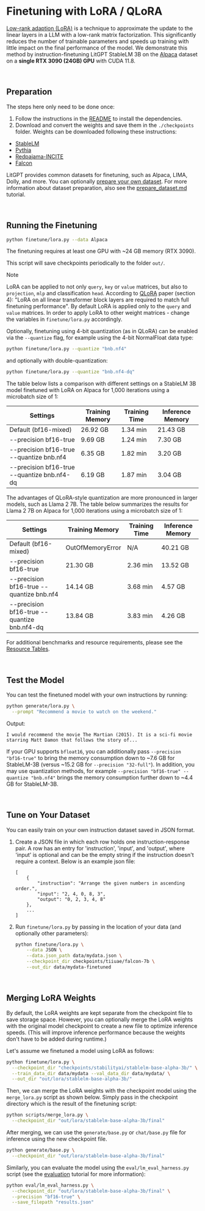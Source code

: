 # Finetuning with LoRA / QLoRA

[Low-rank adaption (LoRA)](https://arxiv.org/abs/2106.09685) is a technique to approximate the update to the linear layers in a LLM with a low-rank matrix factorization. This significantly reduces the number of trainable parameters and speeds up training with little impact on the final performance of the model.
We demonstrate this method by instruction-finetuning LitGPT StableLM 3B on the [Alpaca](https://github.com/tatsu-lab/stanford_alpaca) dataset on a **single RTX 3090 (24GB) GPU** with CUDA 11.8.

&nbsp;

## Preparation

The steps here only need to be done once:

1. Follow the instructions in the [README](../README.md) to install the dependencies.
2. Download and convert the weights and save them in the `./checkpoints` folder.
   Weights can be downloaded following these instructions:

- [StableLM](download_stablelm.md)
- [Pythia](download_pythia.md)
- [Redpajama-INCITE](download_redpajama_incite.md)
- [Falcon](download_falcon.md)

LitGPT provides common datasets for finetuning, such as Alpaca, LIMA, Dolly, and more.
You can optionally [prepare your own dataset](#tune-on-your-dataset).
For more information about dataset preparation, also see the [prepare_dataset.md](./prepare_dataset.md) tutorial.

&nbsp;

## Running the Finetuning

```bash
python finetune/lora.py --data Alpaca
```

The finetuning requires at least one GPU with ~24 GB memory (RTX 3090).

This script will save checkpoints periodically to the folder `out/`.

> [!NOTE]
> LoRA can be applied to not only `query`, `key` or `value` matrices, but also to `projection`, `mlp` and classification `head`.
> According to [QLoRA](https://arxiv.org/abs/2305.14314) paper (section 4): "LoRA on all linear transformer block layers are required to match full finetuning performance".
> By default LoRA is applied only to the `query` and `value` matrices. In order to apply LoRA to other weight matrices - change the variables in `finetune/lora.py` accordingly.

Optionally, finetuning using 4-bit quantization (as in QLoRA) can be enabled via the `--quantize` flag, for example using the 4-bit NormalFloat data type:

```bash
python finetune/lora.py --quantize "bnb.nf4"
```

and optionally with double-quantization:

```bash
python finetune/lora.py --quantize "bnb.nf4-dq"
```

The table below lists a comparison with different settings on a StableLM 3B model finetuned with LoRA on Alpaca for 1,000 iterations using a microbatch size of 1:

| Settings                                    | Training Memory | Training Time |  Inference Memory |
|---------------------------------------------|-----------------|---------------|-------------------|
| Default (bf16-mixed)                        | 26.92 GB        | 1.34 min      | 21.43 GB          |
| --precision bf16-true                       | 9.69 GB         | 1.24 min      | 7.30 GB           |
| --precision bf16-true --quantize bnb.nf4    | 6.35 GB         | 1.82 min      | 3.20 GB           |
| --precision bf16-true --quantize bnb.nf4-dq | 6.19 GB         | 1.87 min      | 3.04 GB           |

The advantages of QLoRA-style quantization are more pronounced in larger models, such as Llama 2 7B. The table below summarizes the results for Llama 2 7B on Alpaca for 1,000 iterations using a microbatch size of 1:

| Settings                                    | Training Memory  | Training Time | Inference Memory |
|---------------------------------------------|------------------|---------------|------------------|
| Default (bf16-mixed)                        | OutOfMemoryError | N/A           | 40.21 GB         |
| --precision bf16-true                       | 21.30 GB         | 2.36 min      | 13.52 GB         |
| --precision bf16-true --quantize bnb.nf4    | 14.14 GB         | 3.68 min      | 4.57 GB          |
| --precision bf16-true --quantize bnb.nf4-dq | 13.84 GB         | 3.83 min      | 4.26 GB          |

For additional benchmarks and resource requirements, please see the [Resource Tables](resource-tables.md).

&nbsp;

## Test the Model

You can test the finetuned model with your own instructions by running:

```bash
python generate/lora.py \
  --prompt "Recommend a movie to watch on the weekend."
```

Output:

```text
I would recommend the movie The Martian (2015). It is a sci-fi movie starring Matt Damon that follows the story of...
```

If your GPU supports `bfloat16`, you can additionally pass `--precision "bf16-true"` to bring the memory consumption down to ~7.6 GB for StableLM-3B (versus ~15.2  GB for `--precision "32-full"`). In addition, you may use quantization methods, for example `--precision "bf16-true" --quantize "bnb.nf4"` brings the memory consumption further down to ~4.4 GB for StableLM-3B.

&nbsp;

## Tune on Your Dataset

You can easily train on your own instruction dataset saved in JSON format.

1. Create a JSON file in which each row holds one instruction-response pair.
   A row has an entry for 'instruction', 'input', and 'output', where 'input' is optional and can be
   the empty string if the instruction doesn't require a context. Below is an example json file:

    ```text
    [
        {
            "instruction": "Arrange the given numbers in ascending order.",
            "input": "2, 4, 0, 8, 3",
            "output": "0, 2, 3, 4, 8"
        },
        ...
    ]
    ```

2. Run `finetune/lora.py` by passing in the location of your data (and optionally other parameters):

    ```bash
    python finetune/lora.py \
        --data JSON \
        --data.json_path data/mydata.json \
        --checkpoint_dir checkpoints/tiiuae/falcon-7b \
        --out_dir data/mydata-finetuned
    ```


&nbsp;

## Merging LoRA Weights

By default, the LoRA weights are kept separate from the checkpoint file to save storage space.
However, you can optionally merge the LoRA weights with the original model checkpoint to create
a new file to optimize inference speeds. (This will improve inference performance
because the weights don't have to be added during runtime.)

Let's assume we finetuned a model using LoRA as follows:

```bash
python finetune/lora.py \
  --checkpoint_dir "checkpoints/stabilityai/stablelm-base-alpha-3b/" \
  --train_data_dir data/mydata --val_data_dir data/mydata/ \
  --out_dir "out/lora/stablelm-base-alpha-3b/"
```

Then, we can merge the LoRA weights with the checkpoint model using the `merge_lora.py` script as shown below.
Simply pass in the checkpoint directory which is the result of the finetuning script:

```bash
python scripts/merge_lora.py \
  --checkpoint_dir "out/lora/stablelm-base-alpha-3b/final"
```

After merging, we can use the `generate/base.py` or `chat/base.py` file for inference using the new checkpoint file. 

```bash
python generate/base.py \
  --checkpoint_dir "out/lora/stablelm-base-alpha-3b/final"
```

Similarly, you can evaluate the model using the `eval/lm_eval_harness.py` script (see the [evaluation](evaluation.md) tutorial for more information):

```bash
python eval/lm_eval_harness.py \
  --checkpoint_dir "out/lora/stablelm-base-alpha-3b/final" \
  --precision "bf16-true" \
  --save_filepath "results.json"
```
